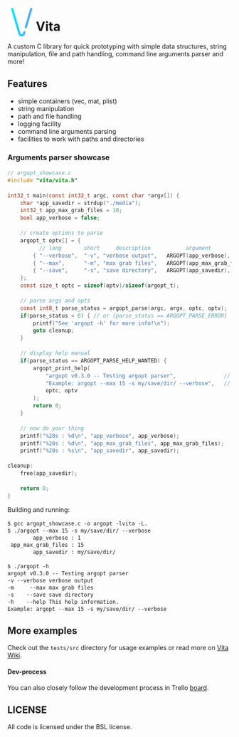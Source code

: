 <img src="imgs/v-flaticon.png" width="64" height="64" align="left"></img>
# Vita

A custom C library for quick prototyping with simple data structures, string manipulation, file and path handling, command line arguments parser and more!

## Features
* simple containers (vec, mat, plist)
* string manipulation
* path and file handling
* logging facility
* command line arguments parsing
* facilities to work with paths and directories

### Arguments parser showcase
```c
// argopt_showcase.c
#include "vita/vita.h"

int32_t main(const int32_t argc, const char *argv[]) {
    char *app_savedir = strdup("./media");
    int32_t app_max_grab_files = 10;
    bool app_verbose = false;

    // create options to parse
    argopt_t optv[] = {
          // long       short     description           argument               type
        { "--verbose",  "-v", "verbose output",   ARGOPT(app_verbose),        dt_bool },
        { "--max",      "-m", "max grab files",   ARGOPT(app_max_grab_files), dt_int32 },
        { "--save",     "-s", "save directory",   ARGOPT(app_savedir),        dt_cstr },
    };
    const size_t optc = sizeof(optv)/sizeof(argopt_t);

    // parse args and opts
    const int8_t parse_status = argopt_parse(argc, argv, optc, optv);
    if(parse_status < 0) { // or (parse_status == ARGOPT_PARSE_ERROR)
        printf("See 'argopt -h' for more info!\n");
        goto cleanup;
    }

    // display help manual
    if(parse_status == ARGOPT_PARSE_HELP_WANTED) {
        argopt_print_help(
            "argopt v0.3.0 -- Testing argopt parser",               // header
            "Example: argopt --max 15 -s my/save/dir/ --verbose",   // footer
            optc, optv
        );
        return 0;
    }

    // now do your thing
    printf("%20s : %d\n", "app_verbose", app_verbose);
    printf("%20s : %d\n", "app_max_grab_files", app_max_grab_files);
    printf("%20s : %s\n", "app_savedir", app_savedir);

cleanup:
    free(app_savedir);

    return 0;
}
```

Building and running:
```
$ gcc argopt_showcase.c -o argopt -lvita -L.
$ ./argopt --max 15 -s my/save/dir/ --verbose
        app_verbose : 1
 app_max_grab_files : 15
        app_savedir : my/save/dir/

$ ./argopt -h
argopt v0.3.0 -- Testing argopt parser
-v --verbose verbose output
-m     --max max grab files
-s    --save save directory
-h    --help This help information.
Example: argopt --max 15 -s my/save/dir/ --verbose
```

## More examples
Check out the `tests/src` directory for usage examples or read more on [Vita Wiki](wiki/VITA.md).

#### Dev-process
You can also closely follow the development process in Trello [board](https://trello.com/b/MFeDGO8u/vita).

## LICENSE
All code is licensed under the BSL license.

